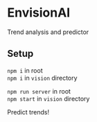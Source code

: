 # EnvisionAI
Trend analysis and predictor

## Setup
`npm i` in root  
`npm i` in `vision` directory  

`npm run server` in root  
`npm start` in `vision` directory  

Predict trends!
